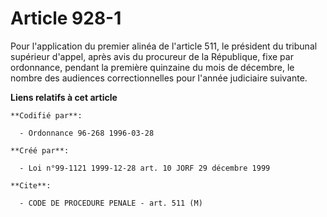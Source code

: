 # Article 928-1

Pour l'application du premier alinéa de l'article 511, le président du tribunal supérieur d'appel, après avis du procureur de
la République, fixe par ordonnance, pendant la première quinzaine du mois de décembre, le nombre des audiences
correctionnelles pour l'année judiciaire suivante.

**Liens relatifs à cet article**

	**Codifié par**:

	  - Ordonnance 96-268 1996-03-28

	**Créé par**:

	  - Loi n°99-1121 1999-12-28 art. 10 JORF 29 décembre 1999

	**Cite**:

	  - CODE DE PROCEDURE PENALE - art. 511 (M)
